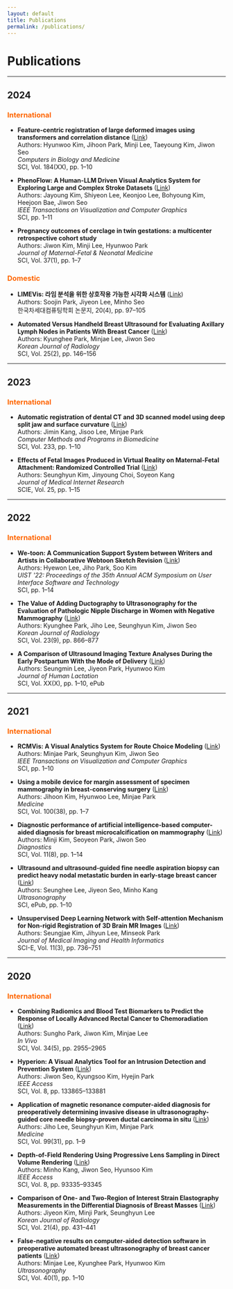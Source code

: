 ```yaml
---
layout: default
title: Publications
permalink: /publications/
---
```


# **Publications**

---

## 2024
### <span style="color:#FF6600;">International</span>
- **Feature-centric registration of large deformed images using transformers and correlation distance** ([Link](https://doi.org/10.1109/TVCG.2021.3131824))  
  Authors: Hyunwoo Kim, Jihoon Park, Minji Lee, Taeyoung Kim, Jiwon Seo  
  *Computers in Biology and Medicine*  
  SCI, Vol. 184(XX), pp. 1–10

- **PhenoFlow: A Human-LLM Driven Visual Analytics System for Exploring Large and Complex Stroke Datasets** ([Link](https://doi.org/10.1109/TVCG.2021.3131824))  
  Authors: Jayoung Kim, Shiyeon Lee, Keonjoo Lee, Bohyoung Kim, Heejoon Bae, Jiwon Seo  
  *IEEE Transactions on Visualization and Computer Graphics*  
  SCI, pp. 1–11

- **Pregnancy outcomes of cerclage in twin gestations: a multicenter retrospective cohort study**  
  Authors: Jiwon Kim, Minji Lee, Hyunwoo Park  
  *Journal of Maternal-Fetal & Neonatal Medicine*  
  SCI, Vol. 37(1), pp. 1–7

### <span style="color:#FF6600;">Domestic</span>
- **LIMEVis: 라임 분석을 위한 상호작용 가능한 시각화 시스템** ([Link](https://www.earticle.net/Article/A429754))  
  Authors: Soojin Park, Jiyeon Lee, Minho Seo  
  한국차세대컴퓨팅학회 논문지, 20(4), pp. 97–105  

- **Automated Versus Handheld Breast Ultrasound for Evaluating Axillary Lymph Nodes in Patients With Breast Cancer** ([Link](https://doi.org/10.3348/kjr.2021.0850))  
  Authors: Kyunghee Park, Minjae Lee, Jiwon Seo  
  *Korean Journal of Radiology*  
  SCI, Vol. 25(2), pp. 146–156

---

## 2023
### <span style="color:#FF6600;">International</span>
- **Automatic registration of dental CT and 3D scanned model using deep split jaw and surface curvature** ([Link](https://www.sciencedirect.com/science/article/abs/pii/S0169260723001335))  
  Authors: Jimin Kang, Jisoo Lee, Minjae Park  
  *Computer Methods and Programs in Biomedicine*  
  SCI, Vol. 233, pp. 1–10

- **Effects of Fetal Images Produced in Virtual Reality on Maternal-Fetal Attachment: Randomized Controlled Trial** ([Link](https://pubmed.ncbi.nlm.nih.gov/36826976/))  
  Authors: Seunghyun Kim, Jinyoung Choi, Soyeon Kang  
  *Journal of Medical Internet Research*  
  SCIE, Vol. 25, pp. 1–15

---

## 2022
### <span style="color:#FF6600;">International</span>
- **We-toon: A Communication Support System between Writers and Artists in Collaborative Webtoon Sketch Revision** ([Link](https://doi.org/10.1145/3526113.3545612))  
  Authors: Hyewon Lee, Jiho Park, Soo Kim  
  *UIST '22: Proceedings of the 35th Annual ACM Symposium on User Interface Software and Technology*  
  SCI, pp. 1–14

- **The Value of Adding Ductography to Ultrasonography for the Evaluation of Pathologic Nipple Discharge in Women with Negative Mammography** ([Link](https://doi.org/10.3348/kjr.2021.0850))  
  Authors: Kyunghee Park, Jiho Lee, Seunghyun Kim, Jiwon Seo  
  *Korean Journal of Radiology*  
  SCI, Vol. 23(9), pp. 866–877

- **A Comparison of Ultrasound Imaging Texture Analyses During the Early Postpartum With the Mode of Delivery** ([Link](https://doi.org/10.1177/08903344221081866))  
  Authors: Seungmin Lee, Jiyeon Park, Hyunwoo Kim  
  *Journal of Human Lactation*  
  SCI, Vol. XX(X), pp. 1–10, ePub

---

## 2021
### <span style="color:#FF6600;">International</span>
- **RCMVis: A Visual Analytics System for Route Choice Modeling** ([Link](https://doi.org/10.1109/TVCG.2021.3131824))  
  Authors: Minjae Park, Seunghyun Kim, Jiwon Seo  
  *IEEE Transactions on Visualization and Computer Graphics*  
  SCI, pp. 1–10

- **Using a mobile device for margin assessment of specimen mammography in breast-conserving surgery** ([Link](https://doi.org/10.3390/diagnostics11081409))  
  Authors: Jihoon Kim, Hyunwoo Lee, Minjae Park  
  *Medicine*  
  SCI, Vol. 100(38), pp. 1–7

- **Diagnostic performance of artificial intelligence-based computer-aided diagnosis for breast microcalcification on mammography** ([Link](https://doi.org/10.3390/diagnostics11081409))  
  Authors: Minji Kim, Seoyeon Park, Jiwon Seo  
  *Diagnostics*  
  SCI, Vol. 11(8), pp. 1–14

- **Ultrasound and ultrasound-guided fine needle aspiration biopsy can predict heavy nodal metastatic burden in early-stage breast cancer** ([Link](https://www.e-ultrasonography.org/journal/view.php?doi=10.14366/usg.20143))  
  Authors: Seunghee Lee, Jiyeon Seo, Minho Kang  
  *Ultrasonography*  
  SCI, ePub, pp. 1–10

- **Unsupervised Deep Learning Network with Self-attention Mechanism for Non-rigid Registration of 3D Brain MR Images** ([Link](https://doi.org/10.1166/jmihi.2020.3345))  
  Authors: Seungjae Kim, Jihyun Lee, Minseok Park  
  *Journal of Medical Imaging and Health Informatics*  
  SCI-E, Vol. 11(3), pp. 736–751

---

## 2020
### <span style="color:#FF6600;">International</span>
- **Combining Radiomics and Blood Test Biomarkers to Predict the Response of Locally Advanced Rectal Cancer to Chemoradiation** ([Link](https://doi.org/10.1016/j.inviv.2020.05.017))  
  Authors: Sungho Park, Jiwon Kim, Minjae Lee  
  *In Vivo*  
  SCI, Vol. 34(5), pp. 2955–2965

- **Hyperion: A Visual Analytics Tool for an Intrusion Detection and Prevention System** ([Link](https://doi.org/10.1109/TVCG.2021.3131824))  
  Authors: Jiwon Seo, Kyungsoo Kim, Hyejin Park  
  *IEEE Access*  
  SCI, Vol. 8, pp. 133865–133881

- **Application of magnetic resonance computer-aided diagnosis for preoperatively determining invasive disease in ultrasonography-guided core needle biopsy-proven ductal carcinoma in situ** ([Link](https://www.ncbi.nlm.nih.gov/pmc/articles/PMC7402737/))  
  Authors: Jiho Lee, Seunghyun Kim, Minjae Park  
  *Medicine*  
  SCI, Vol. 99(31), pp. 1–9

- **Depth-of-Field Rendering Using Progressive Lens Sampling in Direct Volume Rendering** ([Link](https://www.ncbi.nlm.nih.gov/pmc/articles/PMC7402737/))  
  Authors: Minho Kang, Jiwon Seo, Hyunsoo Kim  
  *IEEE Access*  
  SCI, Vol. 8, pp. 93335–93345

- **Comparison of One- and Two-Region of Interest Strain Elastography Measurements in the Differential Diagnosis of Breast Masses** ([Link](https://www.ncbi.nlm.nih.gov/pmc/articles/PMC6315062/))  
  Authors: Jiyeon Kim, Minji Park, Seunghyun Lee  
  *Korean Journal of Radiology*  
  SCI, Vol. 21(4), pp. 431–441

- **False-negative results on computer-aided detection software in preoperative automated breast ultrasonography of breast cancer patients** ([Link](https://www.ncbi.nlm.nih.gov/pmc/articles/PMC6315062/))  
  Authors: Minjae Lee, Kyunghee Park, Hyunwoo Kim  
  *Ultrasonography*  
  SCI, Vol. 40(1), pp. 1–10
